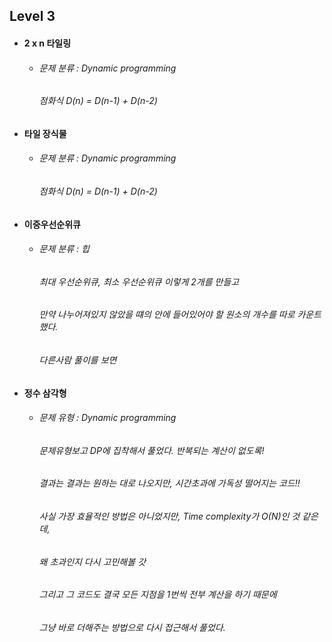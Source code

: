 ## Level 3

- #### 2 x n 타일링
  - ###### 문제 분류 : Dynamic programming
    ###### 점화식 D(n) = D(n-1) + D(n-2)

- #### 타일 장식물
  - ###### 문제 분류 : Dynamic programming
    ###### 점화식 D(n) = D(n-1) + D(n-2)

- #### 이중우선순위큐
  - ###### 문제 분류 : 힙
    ###### 최대 우선순위큐, 최소 우선순위큐 이렇게 2개를 만들고
    ###### 만약 나누어져있지 않았을 떄의 안에 들어있어야 할 원소의 개수를 따로 카운트했다.
    ###### 다른사람 풀이를 보면 

- #### 정수 삼각형
  - ###### 문제 유형 : Dynamic programming
    ###### 문제유형보고 DP에 집착해서 풀었다. 반복되는 계산이 없도록!
    ###### 결과는 결과는 원하는 대로 나오지만, 시간초과에 가독성 떨어지는 코드!!
    ###### 사실 가장 효율적인 방법은 아니었지만, Time complexity가 O(N)인 것 같은데,
    ###### 왜 초과인지 다시 고민해볼 갓
    ###### 그리고 그 코드도 결국 모든 지점을 1번씩 전부 계산을 하기 때문에
    ###### 그냥 바로 더해주는 방법으로 다시 접근해서 풀었다.